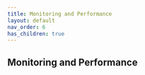 ```yaml
---
title: Monitoring and Performance
layout: default
nav_order: 6
has_children: true
---
```


## Monitoring and Performance
